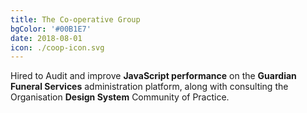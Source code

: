 ```yaml
---
title: The Co-operative Group
bgColor: '#00B1E7'
date: 2018-08-01
icon: ./coop-icon.svg
---
```


Hired to Audit and improve **JavaScript performance** on the **Guardian Funeral Services** administration platform, along with consulting the Organisation **Design System** Community of Practice.
